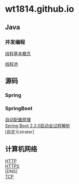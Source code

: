 # wt1814.github.io  

## Java
### 并发编程  
[线程基本概念](java/concurrent/1.Thread.md)  

[线程池](java/concurrent/3.ThreadPool.md)  

## 源码  
### Spring  


### SpringBoot  
[自动配置原理](sourceCode/springBoot/1.自动配置原理.md)  
[Spring Boot 2.2.0启动全过程解析](sourceCode/springBoot/2.Spring%20Boot%202.2.0启动全过程源码分析.md)  
[自定义strater]

## 计算机网络  
[HTTP](/network/1.HTTP.md)  
[HTTPS](/network/2.HTTPS.md)  
[DNS]  
[TCP](/network/4.TCP.md)  
